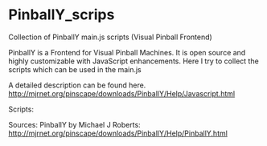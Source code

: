 # PinballY_scrips
Collection of PinballY main.js scripts (Visual Pinball Frontend)

PinballY is a Frontend for Visual Pinball Machines. It is open source and highly customizable with JavaScript enhancements.
Here I try to collect the scripts which can be used in the main.js

A detailed description can be found here.
http://mjrnet.org/pinscape/downloads/PinballY/Help/Javascript.html

Scripts:



Sources:
PinballY by Michael J Roberts: 
http://mjrnet.org/pinscape/downloads/PinballY/Help/PinballY.html


